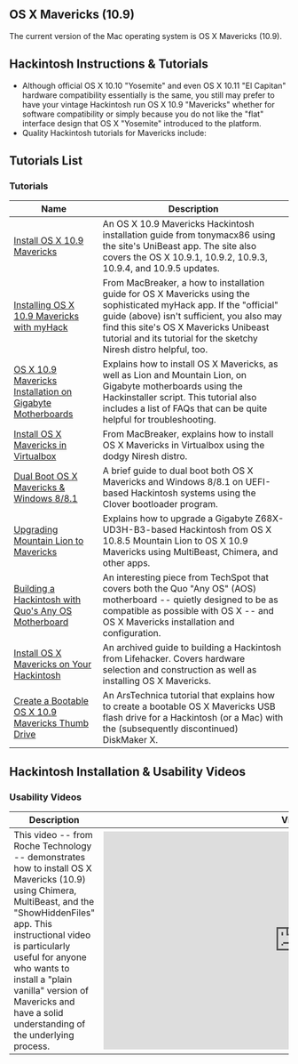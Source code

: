## OS X Mavericks (10.9)

The current version of the Mac operating system is OS X Mavericks (10.9).

## Hackintosh Instructions & Tutorials

+   Although official OS X 10.10 "Yosemite" and even OS X 10.11 "El Capitan" hardware compatibility essentially is the same, you still may prefer to have your vintage Hackintosh run OS X 10.9 "Mavericks" whether for software compatibility or simply because you do not like the "flat" interface design that OS X "Yosemite" introduced to the platform.
+   Quality Hackintosh tutorials for Mavericks include:

## Tutorials List

### Tutorials

| Name | Description |
| --- | --- |
| [Install OS X 10.9 Mavericks](https://www.tonymacx86.com/374-unibeast-install-os-x-mavericks-any-supported-intel-based-pc.html) | An OS X 10.9 Mavericks Hackintosh installation guide from tonymacx86 using the site's UniBeast app. The site also covers the OS X 10.9.1, 10.9.2, 10.9.3, 10.9.4, and 10.9.5 updates. |
| [Installing OS X 10.9 Mavericks with myHack](http://www.macbreaker.com/2013/06/how-to-install-os-x-109-mavericks-dp1.html) | From MacBreaker, a how to installation guide for OS X Mavericks using the sophisticated myHack app. If the "official" guide (above) isn't sufficient, you also may find this site's OS X Mavericks Unibeast tutorial and its tutorial for the sketchy Niresh distro helpful, too. |
| [OS X 10.9 Mavericks Installation on Gigabyte Motherboards](https://www.insanelymac.com/forum/topic/185097-guide-scripted-retail-mavericksmountain-lion-install-on-gigabyte-mobos/) | Explains how to install OS X Mavericks, as well as Lion and Mountain Lion, on Gigabyte motherboards using the Hackinstaller script. This tutorial also includes a list of FAQs that can be quite helpful for troubleshooting. |
| [Install OS X Mavericks in Virtualbox](http://www.macbreaker.com/2014/05/os-x-mavericks-in-virtualbox-with-niresh.html) | From MacBreaker, explains how to install OS X Mavericks in Virtualbox using the dodgy Niresh distro. |
| [Dual Boot OS X Mavericks & Windows 8/8.1](https://www.insanelymac.com/forum/topic/293574-uefi-dual-boot-osx-mavericks-and-win-881-with-clover/) | A brief guide to dual boot both OS X Mavericks and Windows 8/8.1 on UEFI-based Hackintosh systems using the Clover bootloader program. |
| [Upgrading Mountain Lion to Mavericks](https://www.tonymacx86.com/mavericks-desktop-guides/112418-guide-installing-mavericks-z68x-ud3h-i7-2600k-hd3000.html) | Explains how to upgrade a Gigabyte Z68X-UD3H-B3-based Hackintosh from OS X 10.8.5 Mountain Lion to OS X 10.9 Mavericks using MultiBeast, Chimera, and other apps. |
| [Building a Hackintosh with Quo's Any OS Motherboard](https://www.techspot.com/article/720-building-a-hackintosh/) | An interesting piece from TechSpot that covers both the Quo "Any OS" (AOS) motherboard -- quietly designed to be as compatible as possible with OS X -- and OS X Mavericks installation and configuration. |
| [Install OS X Mavericks on Your Hackintosh](https://lifehacker.com/how-to-install-os-x-10-9-5-on-your-hackintosh-1648600653) | An archived guide to building a Hackintosh from Lifehacker. Covers hardware selection and construction as well as installing OS X Mavericks. |
| [Create a Bootable OS X 10.9 Mavericks Thumb Drive](https://www.techspot.com/article/720-building-a-hackintosh/) | An ArsTechnica tutorial that explains how to create a bootable OS X Mavericks USB flash drive for a Hackintosh (or a Mac) with the (subsequently discontinued) DiskMaker X. |

## Hackintosh Installation & Usability Videos

### Usability Videos

| Description | Videos |
| --- | --- |
| This video -- from Roche Technology -- demonstrates how to install OS X Mavericks (10.9) using Chimera, MultiBeast, and the "ShowHiddenFiles" app. This instructional video is particularly useful for anyone who wants to install a "plain vanilla" version of Mavericks and have a solid understanding of the underlying process. | <iframe width="696" height="392" src="https://www.youtube.com/embed/rWjuqSOxh7E" title="Quick Hackintosh Tip: Mavericks Installation (Manual)" frameborder="0" allow="accelerometer; autoplay; clipboard-write; encrypted-media; gyroscope; picture-in-picture; web-share" allowfullscreen=""></iframe> |